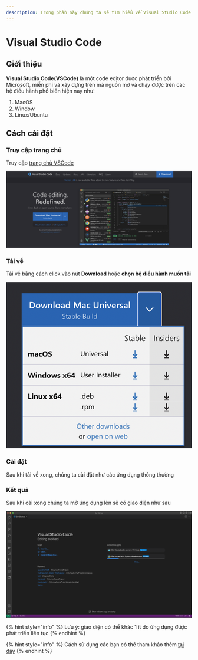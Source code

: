 ```yaml
---
description: Trong phần này chúng ta sẽ tìm hiểu về Visual Studio Code và cách cài đặt
---
```


# Visual Studio Code

## Giới thiệu

**Visual Studio Code(VSCode)** là một code editor được phát triển bởi Microsoft, miễn phí và xây dựng trên mã nguồn mở và chạy được trên các hệ điều hành phổ biến hiện nay như:

1. MacOS
2. Window
3. Linux/Ubuntu

## Cách cài đặt

### Truy cập trang chủ&#x20;

Truy cập [trang chủ VSCode](https://code.visualstudio.com/)

![](<../../.gitbook/assets/image (6) (2).png>)

### Tải về

Tải về bằng cách click vào nút **Download** hoặc **chọn hệ điều hành muốn tải**

![](<../../.gitbook/assets/image (34) (2).png>)

### Cài đặt

Sau khi tải về xong, chúng ta cài đặt như các ứng dụng thông thường

### Kết quả

Sau khi cài xong chúng ta mở ứng dụng lên sẽ có giao diện như sau

![](<../../.gitbook/assets/image (32).png>)

{% hint style="info" %}
Lưu ý: giao diện có thể khác 1 ít do ứng dụng được phát triển liên tục
{% endhint %}

{% hint style="info" %}
Cách sử dụng các bạn có thể tham khảo thêm [tại đây](https://code.visualstudio.com/docs)
{% endhint %}
